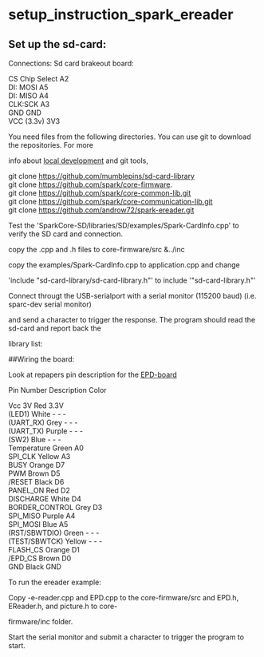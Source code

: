 # setup_instruction_spark_ereader

## Set up the sd-card:

Connections:
Sd card brakeout board:

CS Chip Select A2  
DI: MOSI A5  
DI: MISO A4  
CLK:SCK A3  
GND GND  
VCC (3.3v) 3V3  
  


You need files from the following directories. You can use git to download the repositories. For more 

info about [local development](http://community.spark.io/t/local-development-and-gdb-debugging-with-netbeans-a-step-by-step-guide/7829) and git tools, 

git clone https://github.com/mumblepins/sd-card-library  
git clone https://github.com/spark/core-firmware.  
git clone https://github.com/spark/core-common-lib.git  
git clone https://github.com/spark/core-communication-lib.git  
git clone https://github.com/androw72/spark-ereader.git  



Test the 'SparkCore-SD/libraries/SD/examples/Spark-CardInfo.cpp' to verify the SD card and connection.

copy the .cpp and .h files to core-firmware/src &../inc

copy the examples/Spark-CardInfo.cpp to application.cpp and change 

'include "sd-card-library/sd-card-library.h"' to include '"sd-card-library.h"'  

Connect througt the USB-serialport with a serial monitor (115200 baud) (i.e. sparc-dev serial monitor) 

and send a character to trigger the response. The program should read the sd-card and report back the 

library list:


##Wiring the board:

Look at repapers pin description for the [EPD-board](http://repaper.org/doc/extension_board.html)

Pin Number Description Color

Vcc 3V Red 3.3V  
(LED1) White - - -  
(UART_RX) Grey - - -  
(UART_TX) Purple - - -  
(SW2) Blue - - -  
Temperature Green A0  
SPI_CLK Yellow A3  
BUSY Orange D7  
PWM Brown D5  
/RESET Black D6  
PANEL_ON Red D2  
DISCHARGE White D4  
BORDER_CONTROL Grey D3  
SPI_MISO Purple A4  
SPI_MOSI Blue A5  
(RST/SBWTDIO) Green - - -  
(TEST/SBWTCK) Yellow - - -  
FLASH_CS Orange D1  
/EPD_CS Brown D0  
GND Black GND  



To run the ereader example:

Copy -e-reader.cpp and EPD.cpp to the core-firmware/src and EPD.h, EReader.h, and picture.h to core-

firmware/inc folder.


Start the serial monitor  and submit a character to trigger the program to start. 





